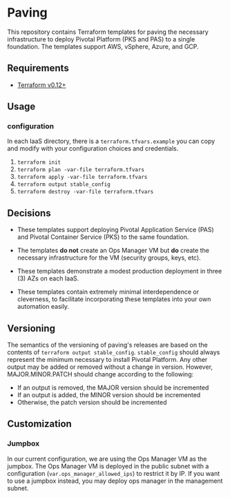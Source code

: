 # Paving

This repository contains Terraform templates for paving the necessary
infrastructure to deploy Pivotal Platform (PKS and PAS) to a single foundation.
The templates support AWS, vSphere, Azure, and GCP.


## Requirements

- [Terraform v0.12+](https://www.terraform.io/downloads.html)

## Usage

### configuration

In each IaaS directory, there is a `terraform.tfvars.example` you can copy
and modify with your configuration choices and credentials.

1. `terraform init`
1. `terraform plan -var-file terraform.tfvars`
1. `terraform apply -var-file terraform.tfvars`
1. `terraform output stable_config`
1. `terraform destroy -var-file terraform.tfvars`


## Decisions

- These templates support deploying Pivotal Application Service (PAS)
and Pivotal Container Service (PKS) to the same foundation.

- The templates **do not** create an Ops Manager VM but **do**
create the necessary infrastructure for the VM (security groups, keys, etc).

- These templates demonstrate a modest production deployment in three (3) AZs on
each IaaS.

- These templates contain extremely minimal interdependence or cleverness,
to facilitate incorporating these templates into your own automation easily.

## Versioning

The semantics of the versioning of paving's releases are based on the contents
of `terraform output stable_config`. `stable_config` should always represent
the minimum necessary to install Pivotal Platform. Any other output may be
added or removed without a change in version. However, MAJOR.MINOR.PATCH should
change according to the following:
- If an output is removed, the MAJOR version should be incremented
- If an output is added, the MINOR version should be incremented
- Otherwise, the patch version should be incremented

## Customization

### Jumpbox

In our current configuration, we are using the Ops Manager VM as the
jumpbox. The Ops Manager VM is deployed in the public subnet with a
configuration (`var.ops_manager_allowed_ips`) to restrict it by IP. If you want to use a
jumpbox instead, you may deploy ops manager in the management subnet.

